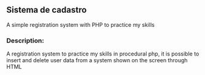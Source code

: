 <h2>Sistema de cadastro</h2>
A simple registration system with PHP to practice my skills

<h3>Description:</h3>

A registration system to practice my skills in procedural php, it is possible to insert and delete user data from a system shown on the screen through HTML

